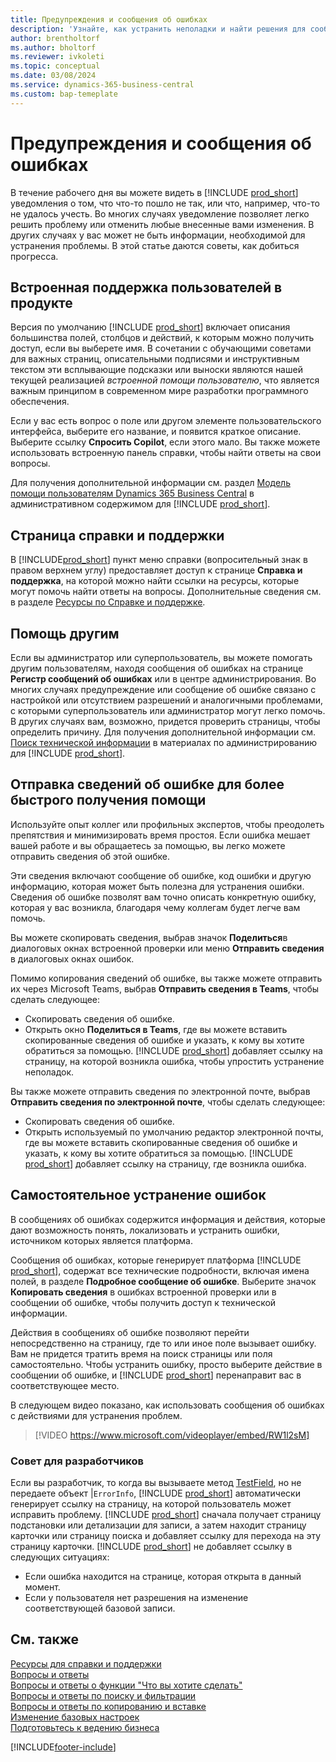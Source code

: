 ```yaml
---
title: Предупреждения и сообщения об ошибках
description: 'Узнайте, как устранить неполадки и найти решения для сообщений об ошибках при работе в Business Central.'
author: brentholtorf
ms.author: bholtorf
ms.reviewer: ivkoleti
ms.topic: conceptual
ms.date: 03/08/2024
ms.service: dynamics-365-business-central
ms.custom: bap-temeplate
---
```

# Предупреждения и сообщения об ошибках

В течение рабочего дня вы можете видеть в [!INCLUDE [prod_short](includes/prod_short.md)] уведомления о том, что что-то пошло не так, или что, например, что-то не удалось учесть. Во многих случаях уведомление позволяет легко решить проблему или отменить любые внесенные вами изменения. В других случаях у вас может не быть информации, необходимой для устранения проблемы. В этой статье даются советы, как добиться прогресса.  

## Встроенная поддержка пользователей в продукте

Версия по умолчанию [!INCLUDE [prod_short](includes/prod_short.md)] включает описания большинства полей, столбцов и действий, к которым можно получить доступ, если вы выберете имя. В сочетании с обучающими советами для важных страниц, описательными подписями и инструктивным текстом эти всплывающие подсказки или выноски являются нашей текущей реализацией *встроенной помощи пользователю*, что является важным принципом в современном мире разработки программного обеспечения.  

Если у вас есть вопрос о поле или другом элементе пользовательского интерфейса, выберите его название, и появится краткое описание. Выберите ссылку **Спросить Copilot**, если этого мало. Вы также можете использовать встроенную панель справки, чтобы найти ответы на свои вопросы.  

Для получения дополнительной информации см. раздел [Модель помощи пользователям Dynamics 365 Business Central](/dynamics365/business-central/dev-itpro/user-assistance) в административном содержимом для [!INCLUDE [prod_short](includes/prod_short.md)].  

## Страница справки и поддержки

В [!INCLUDE[prod_short](includes/prod_short.md)] пункт меню справки (вопросительный знак в правом верхнем углу) предоставляет доступ к странице **Справка и поддержка**, на которой можно найти ссылки на ресурсы, которые могут помочь найти ответы на вопросы. Дополнительные сведения см. в разделе [Ресурсы по Справке и поддержке](product-help-and-support.md).  

## Помощь другим

Если вы администратор или суперпользователь, вы можете помогать другим пользователям, находя сообщения об ошибках на странице **Регистр сообщений об ошибках** или в центре администрирования. Во многих случаях предупреждение или сообщение об ошибке связано с настройкой или отсутствием разрешений и аналогичными проблемами, с которыми суперпользователь или администратор могут легко помочь. В других случаях вам, возможно, придется проверить страницы, чтобы определить причину. Для получения дополнительной информации см. [Поиск технической информации](/dynamics365/business-central/dev-itpro/administration/manage-technical-support#finding-technical-information) в материалах по администрированию для [!INCLUDE [prod_short](includes/prod_short.md)].  

## Отправка сведений об ошибке для более быстрого получения помощи

Используйте опыт коллег или профильных экспертов, чтобы преодолеть препятствия и минимизировать время простоя. Если ошибка мешает вашей работе и вы обращаетесь за помощью, вы легко можете отправить сведения об этой ошибке.

Эти сведения включают сообщение об ошибке, код ошибки и другую информацию, которая может быть полезна для устранения ошибки. Сведения об ошибке позволят вам точно описать конкретную ошибку, которая у вас возникла, благодаря чему коллегам будет легче вам помочь.  

Вы можете скопировать сведения, выбрав значок **Поделиться**в диалоговых окнах встроенной проверки или меню **Отправить сведения** в диалоговых окнах ошибок.  

Помимо копирования сведений об ошибке, вы также можете отправить их через Microsoft Teams, выбрав **Отправить сведения в Teams**, чтобы сделать следующее:

* Скопировать сведения об ошибке.
* Открыть окно **Поделиться в Teams**, где вы можете вставить скопированные сведения об ошибке и указать, к кому вы хотите обратиться за помощью. [!INCLUDE [prod_short](includes/prod_short.md)] добавляет ссылку на страницу, на которой возникла ошибка, чтобы упростить устранение неполадок.

Вы также можете отправить сведения по электронной почте, выбрав **Отправить сведения по электронной почте**, чтобы сделать следующее:

* Скопировать сведения об ошибке.
* Открыть используемый по умолчанию редактор электронной почты, где вы можете вставить скопированные сведения об ошибке и указать, к кому вы хотите обратиться за помощью. [!INCLUDE [prod_short](includes/prod_short.md)] добавляет ссылку на страницу, где возникла ошибка.

## Самостоятельное устранение ошибок

В сообщениях об ошибках содержится информация и действия, которые дают возможность понять, локализовать и устранить ошибки, источником которых является платформа.

Сообщения об ошибках, которые генерирует платформа [!INCLUDE [prod_short](includes/prod_short.md)], содержат все технические подробности, включая имена полей, в разделе **Подробное сообщение об ошибке**. Выберите значок **Копировать сведения** в ошибках встроенной проверки или в сообщении об ошибке, чтобы получить доступ к технической информации.

Действия в сообщениях об ошибке позволяют перейти непосредственно на страницу, где то или иное поле вызывает ошибку. Вам не придется тратить время на поиск страницы или поля самостоятельно. Чтобы устранить ошибку, просто выберите действие в сообщении об ошибке, и [!INCLUDE [prod_short](includes/prod_short.md)] перенаправит вас в соответствующее место.

В следующем видео показано, как использовать сообщения об ошибках с действиями для устранения проблем.

> [!VIDEO https://www.microsoft.com/videoplayer/embed/RW1l2sM]

### Совет для разработчиков

Если вы разработчик, то когда вы вызываете метод [TestField](/dynamics365/business-central/dev-itpro/developer/methods-auto/record/record-testfield-joker-joker-errorinfo-method), но не передаете объект |`ErrorInfo`, [!INCLUDE [prod_short](includes/prod_short.md)] автоматически генерирует ссылку на страницу, на которой пользователь может исправить проблему. [!INCLUDE [prod_short](includes/prod_short.md)] сначала получает страницу подстановки или детализации для записи, а затем находит страницу карточки или страницу поиска и добавляет ссылку для перехода на эту страницу карточки. [!INCLUDE [prod_short](includes/prod_short.md)] не добавляет ссылку в следующих ситуациях:

* Если ошибка находится на странице, которая открыта в данный момент.
* Если у пользователя нет разрешения на изменение соответствующей базовой записи.

## См. также

[Ресурсы для справки и поддержки](product-help-and-support.md)  
[Вопросы и ответы](across-faq.yml)  
[Вопросы и ответы о функции "Что вы хотите сделать"](ui-search-faq.md)  
[Вопросы и ответы по поиску и фильтрации](ui-search-filter-faq.yml)  
[Вопросы и ответы по копированию и вставке](faq-copy-paste.yml)  
[Изменение базовых настроек](ui-change-basic-settings.md)  
[Подготовьтесь к ведению бизнеса](ui-get-ready-business.md)  

[!INCLUDE[footer-include](includes/footer-banner.md)]
